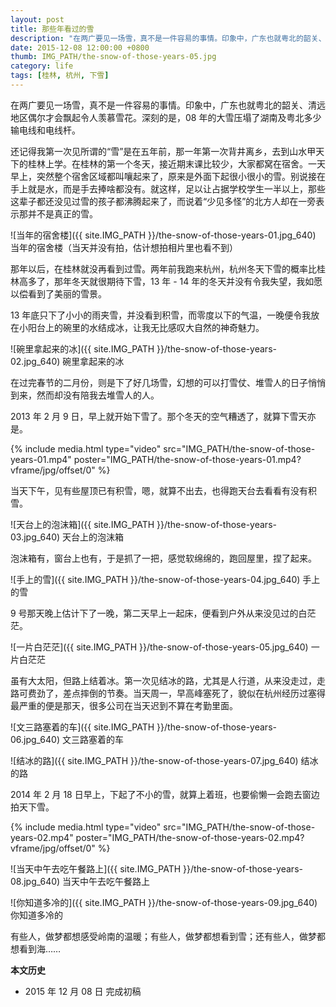 ```yaml
---
layout: post
title: 那些年看过的雪
description: "在两广要见一场雪，真不是一件容易的事情。印象中，广东也就粤北的韶关、清远地区偶尔才会飘起令人羡慕雪花。深刻的是，08 年的大雪压塌了湖南及粤北多少输电线和电线杆。"
date: 2015-12-08 12:00:00 +0800
thumb: IMG_PATH/the-snow-of-those-years-05.jpg
category: life
tags: [桂林, 杭州, 下雪]
---
```


在两广要见一场雪，真不是一件容易的事情。印象中，广东也就粤北的韶关、清远地区偶尔才会飘起令人羡慕雪花。深刻的是，08 年的大雪压塌了湖南及粤北多少输电线和电线杆。

还记得我第一次见所谓的“雪”是在五年前，那一年第一次背井离乡，去到山水甲天下的桂林上学。在桂林的第一个冬天，接近期末课比较少，大家都窝在宿舍。一天早上，突然整个宿舍区域都叫嚷起来了，原来是外面下起很小很小的雪。别说接在手上就是水，而是手去捧啥都没有。就这样，足以让占据学校学生一半以上，那些这辈子都还没见过雪的孩子都沸腾起来了，而说着“少见多怪”的北方人却在一旁表示那并不是真正的雪。

![当年的宿舍楼]({{ site.IMG_PATH }}/the-snow-of-those-years-01.jpg_640)
当年的宿舍楼（当天并没有拍，估计想拍相片里也看不到）

那年以后，在桂林就没再看到过雪。两年前我跑来杭州，杭州冬天下雪的概率比桂林高多了，那年冬天就很期待下雪，13 年 - 14 年的冬天并没有令我失望，我如愿以偿看到了美丽的雪景。

13 年底只下了小小的雨夹雪，并没看到积雪，而零度以下的气温，一晚便令我放在小阳台上的碗里的水结成冰，让我无比感叹大自然的神奇魅力。

![碗里拿起来的冰]({{ site.IMG_PATH }}/the-snow-of-those-years-02.jpg_640)
碗里拿起来的冰

在过完春节的二月份，则是下了好几场雪，幻想的可以打雪仗、堆雪人的日子悄悄到来，然而却没有陪我去堆雪人的人。

2013 年 2 月 9 日，早上就开始下雪了。那个冬天的空气糟透了，就算下雪天亦是。

{% include media.html type="video" src="IMG_PATH/the-snow-of-those-years-01.mp4" poster="IMG_PATH/the-snow-of-those-years-01.mp4?vframe/jpg/offset/0" %}

当天下午，见有些屋顶已有积雪，嗯，就算不出去，也得跑天台去看看有没有积雪。

![天台上的泡沫箱]({{ site.IMG_PATH }}/the-snow-of-those-years-03.jpg_640)
天台上的泡沫箱

泡沫箱有，窗台上也有，于是抓了一把，感觉软绵绵的，跑回屋里，捏了起来。

![手上的雪]({{ site.IMG_PATH }}/the-snow-of-those-years-04.jpg_640)
手上的雪

9 号那天晚上估计下了一晚，第二天早上一起床，便看到户外从来没见过的白茫茫。

![一片白茫茫]({{ site.IMG_PATH }}/the-snow-of-those-years-05.jpg_640)
一片白茫茫

虽有大太阳，但路上结着冰。第一次见结冰的路，尤其是人行道，从来没走过，走路可费劲了，差点摔倒的节奏。当天周一，早高峰塞死了，貌似在杭州经历过塞得最严重的便是那天，很多公司在当天迟到不算在考勤里面。

![文三路塞着的车]({{ site.IMG_PATH }}/the-snow-of-those-years-06.jpg_640)
文三路塞着的车

![结冰的路]({{ site.IMG_PATH }}/the-snow-of-those-years-07.jpg_640)
结冰的路

2014 年 2 月 18 日早上，下起了不小的雪，就算上着班，也要偷懒一会跑去窗边拍天下雪。

{% include media.html type="video" src="IMG_PATH/the-snow-of-those-years-02.mp4" poster="IMG_PATH/the-snow-of-those-years-02.mp4?vframe/jpg/offset/0" %}

![当天中午去吃午餐路上]({{ site.IMG_PATH }}/the-snow-of-those-years-08.jpg_640)
当天中午去吃午餐路上

![你知道多冷的]({{ site.IMG_PATH }}/the-snow-of-those-years-09.jpg_640)
你知道多冷的

有些人，做梦都想感受岭南的温暖；有些人，做梦都想看到雪；还有些人，做梦都想看到海……

**本文历史**

* 2015 年 12 月 08 日 完成初稿
